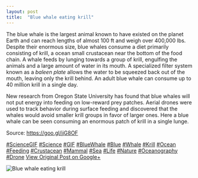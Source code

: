 ```yaml
---
layout: post
title:  "Blue whale eating krill"
---
```


The blue whale is the largest animal known to have existed on the planet Earth and can reach lengths of almost 100 ft and weigh over 400,000 lbs. Despite their enormous size, blue whales consume a diet primarily consisting of krill, a ocean small crustacean near the bottom of the food chain. A whale feeds by lunging towards a group of krill, engulfing the animals and a large amount of water in its mouth. A specialized filter system known as a _baleen plate_ allows the water to be squeezed back out of the mouth, leaving only the krill behind. An adult blue whale can consume up to 40 million krill in a single day.  
  
New research from Oregon State University has found that blue whales will not put energy into feeding on low-reward prey patches. Aerial drones were used to track behavior during surface feeding and discovered that the whales would avoid smaller krill groups in favor of larger ones. Here a blue whale can be seen consuming an enormous patch of krill in a single lunge.  
  
Source: <https://goo.gl/jjG8OF>  
  
[#ScienceGIF](https://plus.google.com/s/%23ScienceGIF/posts) [#Science](https://plus.google.com/s/%23Science/posts) [#GIF](https://plus.google.com/s/%23GIF/posts) [#BlueWhale](https://plus.google.com/s/%23BlueWhale/posts) [#Blue](https://plus.google.com/s/%23Blue/posts) [#Whale](https://plus.google.com/s/%23Whale/posts) [#Krill](https://plus.google.com/s/%23Krill/posts) [#Ocean](https://plus.google.com/s/%23Ocean/posts) [#Feeding](https://plus.google.com/s/%23Feeding/posts) [#Crustacean](https://plus.google.com/s/%23Crustacean/posts) [#Mammal](https://plus.google.com/s/%23Mammal/posts) [#Sea](https://plus.google.com/s/%23Sea/posts) [#Life](https://plus.google.com/s/%23Life/posts) [#Nature](https://plus.google.com/s/%23Nature/posts) [#Oceanography](https://plus.google.com/s/%23Oceanography/posts) [#Drone](https://plus.google.com/s/%23Drone/posts)
[View Original Post on Google+](https://plus.google.com/+ColinSullender/posts/cSLtdhaGHHQ)

![Blue whale eating krill](/assets/img/2017-04-22-Blue-whale-eating-krill.gif)
